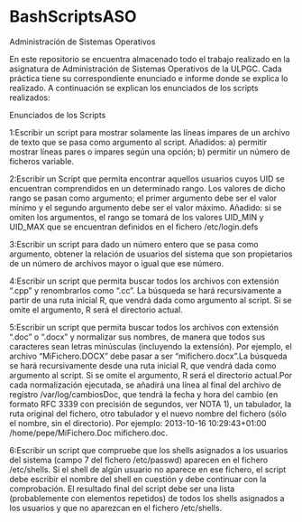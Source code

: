 # BashScriptsASO
Administración de Sistemas Operativos

En este repositorio se encuentra almacenado todo el trabajo realizado en la asignatura de Administración de Sistemas Operativos de la ULPGC.
Cada práctica tiene su correspondiente enunciado e informe donde se explica lo realizado.
A continuación se explican los enunciados de los scripts realizados:

Enunciados de los Scripts

1:Escribir un script para mostrar solamente las líneas impares de un archivo de texto que se pasa como argumento al script.
Añadidos: a) permitir mostrar líneas pares o impares según una opción; b) permitir un número de ficheros variable.

2:Escribir un Script que permita encontrar aquellos usuarios cuyos UID se encuentran comprendidos en un determinado rango. 
Los valores de dicho rango se pasan como argumento; el primer argumento debe ser el valor mínimo y el segundo argumento debe ser el valor máximo. 
Añadido: si se omiten los argumentos, el rango se tomará de los valores UID_MIN y UID_MAX que se encuentran definidos en el fichero /etc/login.defs 

3:Escribir un script para dado un número entero que se pasa como argumento, obtener la relación de usuarios del sistema que son propietarios de un número de archivos mayor o igual que ese número. 

4:Escribir un script que permita buscar todos los archivos con extensión “.cpp” y renombrarlos como “.cc”. 
La búsqueda se hará recursivamente a partir de una ruta inicial R, que vendrá dada como argumento al script. Si se omite el argumento, R será el directorio actual. 

5:Escribir un script que permita buscar todos los archivos con extensión “.doc” o “.docx” y normalizar sus nombres, de manera que todos sus caracteres sean letras minúsculas (incluyendo la extensión). 
Por ejemplo, el archivo “MiFichero.DOCX” debe pasar a ser “mifichero.docx”.La búsqueda se hará recursivamente desde una ruta inicial R, que vendrá dada como argumento al script. 
Si se omite el argumento, R será el directorio actual.Por cada normalización ejecutada, se añadirá una línea al final del archivo de registro /var/log/cambiosDoc, que tendrá la fecha y hora del cambio 
(en formato RFC 3339 con precisión de segundos, ver NOTA 1), un tabulador, la ruta original del fichero, otro tabulador y el nuevo nombre del fichero (sólo el nombre, sin el directorio). Por ejemplo:
2013-10-16 10:29:43+01:00 /home/pepe/MiFichero.Doc mifichero.doc.

6:Escribir un script que compruebe que los shells asignados a los usuarios del sistema (campo 7 del fichero /etc/passwd) aparecen en el fichero /etc/shells. 
Si el shell de algún usuario no aparece en ese fichero, el script debe escribir el nombre del shell en cuestión y debe continuar con la comprobación.
El resultado final del script debe ser una lista (probablemente con elementos repetidos) de todos los shells asignados a los usuarios y que no aparezcan en el fichero /etc/shells.
